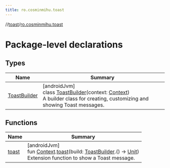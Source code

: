 ```yaml
---
title: ro.cosminmihu.toast
---
```

//[toast](../../index.html)/[ro.cosminmihu.toast](index.html)



# Package-level declarations



## Types


| Name | Summary |
|---|---|
| [ToastBuilder](-toast-builder/index.html) | [androidJvm]<br>class [ToastBuilder](-toast-builder/index.html)(context: [Context](https://developer.android.com/reference/kotlin/android/content/Context.html))<br>A builder class for creating, customizing and showing Toast messages. |


## Functions


| Name | Summary |
|---|---|
| [toast](toast.html) | [androidJvm]<br>fun [Context](https://developer.android.com/reference/kotlin/android/content/Context.html).[toast](toast.html)(build: [ToastBuilder](-toast-builder/index.html).() -&gt; [Unit](https://kotlinlang.org/api/core/kotlin-stdlib/kotlin/-unit/index.html))<br>Extension function to show a Toast message. |
